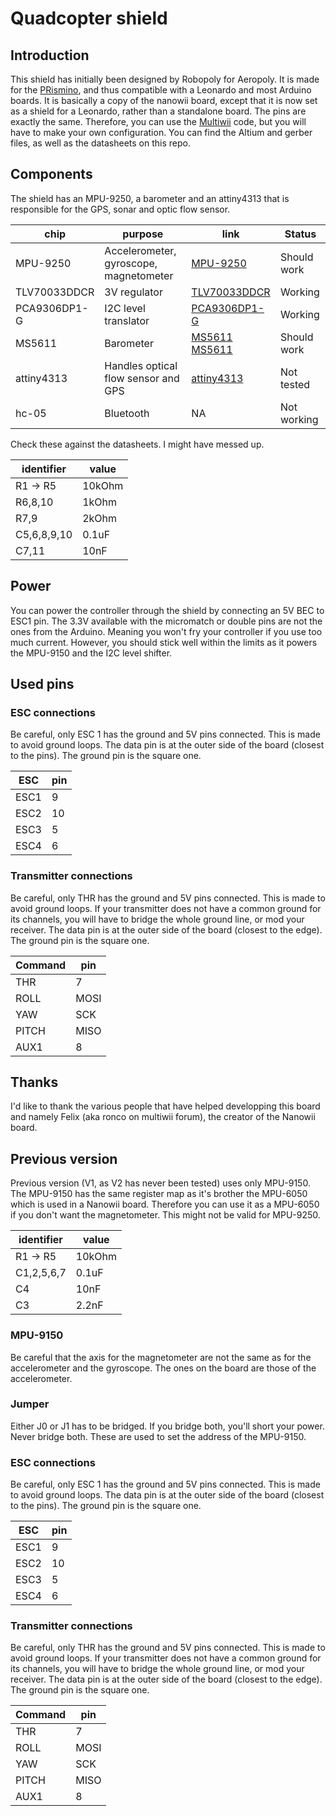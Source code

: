 # Quadcopter shield

## Introduction
This shield has initially been designed by Robopoly for Aeropoly.
It is made for the [PRismino][prismino], and thus compatible with a Leonardo and most Arduino boards.
It is basically a copy of the nanowii board, except that it is now set as a shield for a Leonardo, rather than a standalone board. The pins are exactly the same.
Therefore, you can use the [Multiwii][multiwii] code, but you will have to make your own configuration.
You can find the Altium and gerber files, as well as the datasheets on this repo.

## Components
The shield has an MPU-9250, a barometer and an attiny4313 that is responsible for the GPS, sonar and optic flow sensor.


| chip         | purpose                                | link                         |   Status            |
|--------------|----------------------------------------|------------------------------|---------------------|
| MPU-9250     | Accelerometer, gyroscope, magnetometer | [MPU-9250][MPU-9250]         | Should work         |
| TLV70033DDCR | 3V regulator                           | [TLV70033DDCR][TLV70033DDCR] | Working             |
| PCA9306DP1-G | I2C level translator                   | [PCA9306DP1-G][PCA9306DP1-G] | Working             |
| MS5611       | Barometer                              | [MS5611] [MS5611]             | Should work         |
| attiny4313   | Handles optical flow sensor and GPS    | [attiny4313][attiny4313]     | Not tested          |
| hc-05        | Bluetooth                              | NA                           | Not working         |


Check these against the datasheets. I might have messed up.

| identifier   |   value   |
|--------------|-----------|
| R1 -> R5     | 10kOhm    |
| R6,8,10      | 1kOhm     |
| R7,9         | 2kOhm     |
| C5,6,8,9,10  | 0.1uF     |
|     C7,11       |  10nF     |


## Power
You can power the controller through the shield by connecting an 5V BEC to ESC1 pin.
The 3.3V available with the micromatch or double pins are not the ones from the Arduino. Meaning you won't fry your controller if you use too much current.
However, you should stick well within the limits as it powers the MPU-9150 and the I2C level shifter.

## Used pins

### ESC connections
Be careful, only ESC 1 has the ground and 5V pins connected. This is made to avoid ground loops.
The data pin is at the outer side of the board (closest to the pins). The ground pin is the square one.

| ESC  | pin   |
|------|-------|
| ESC1 |   9   |
| ESC2 |  10   |
| ESC3 |   5   |
| ESC4 |   6   |

### Transmitter connections
Be careful, only THR has the ground and 5V pins connected. This is made to avoid ground loops. If your transmitter does not have a common ground for its channels, you will have to bridge the whole ground line, or mod your receiver.
The data pin is at the outer side of the board (closest to the edge). The ground pin is the square one.

| Command | pin  |
|---------|------|
| THR     |   7  |
| ROLL    | MOSI |
| YAW     | SCK  |
| PITCH   | MISO |
| AUX1    |  8   |

## Thanks
I'd like to thank the various people that have helped developping this board and namely Felix (aka ronco on multiwii forum), the creator of the Nanowii board.


## Previous version


Previous version (V1, as V2 has never been tested) uses only MPU-9150. The MPU-9150 has the same register map as it's brother the MPU-6050 which is used in a Nanowii board. Therefore you can use it as a MPU-6050 if you don't want the magnetometer. This might not be valid for MPU-9250.

| identifier   |   value   |
|--------------|-----------|
| R1 -> R5     | 10kOhm    |
| C1,2,5,6,7   | 0.1uF     |
|     C4       |  10nF     |
|     C3       |   2.2nF   |

### MPU-9150
Be careful that the axis for the magnetometer are not the same as for the accelerometer and the gyroscope. The ones on the board are those of the accelerometer.


### Jumper
Either J0 or J1 has to be bridged. If you bridge both, you'll short your power. Never bridge both. These are used to set the address of the MPU-9150.

### ESC connections
Be careful, only ESC 1 has the ground and 5V pins connected. This is made to avoid ground loops.
The data pin is at the outer side of the board (closest to the pins). The ground pin is the square one.

| ESC  | pin   |
|------|-------|
| ESC1 |   9   |
| ESC2 |  10   |
| ESC3 |   5   |
| ESC4 |   6   |

### Transmitter connections
Be careful, only THR has the ground and 5V pins connected. This is made to avoid ground loops. If your transmitter does not have a common ground for its channels, you will have to bridge the whole ground line, or mod your receiver.
The data pin is at the outer side of the board (closest to the edge). The ground pin is the square one.

| Command | pin  |
|---------|------|
| THR     |   7  |
| ROLL    | MOSI |
| YAW     | SCK  |
| PITCH   | MISO |
| AUX1    |  8   |


[MS5611]: http://www.te.com/commerce/DocumentDelivery/DDEController?Action=srchrtrv&DocNm=MS5611-01BA03&DocType=Data+Sheet&DocLang=English "MS5611"
[MPU-9250]: http://www.invensense.com/mems/gyro/nineaxis.html "MPU-9250"
[MPU-9150]: http://www.invensense.com/mems/gyro/nineaxis.html "MPU-9150"
[TLV70033DDCR]: http://www.ti.com/product/tlv70033 "TLV70033DDCR"
[atmega32u4]: http://www.atmel.ch/Images/doc7766.pdf "ATmega16U4/32U4 datasheet"
[attiny4313]: http://www.atmel.com/images/doc8246.pdf "attiny4313 datasheet"
[PCA9306DP1-G]: http://www.nxp.com/products/interface_and_connectivity/i2c/i2c_voltage_level_translators/PCA9306DP1.html "PCA9306DP1-G"
[prismino]: https://github.com/Robopoly/PRismino "PRismino"
[multiwii]: http://www.multiwii.com/software "Multiwii"